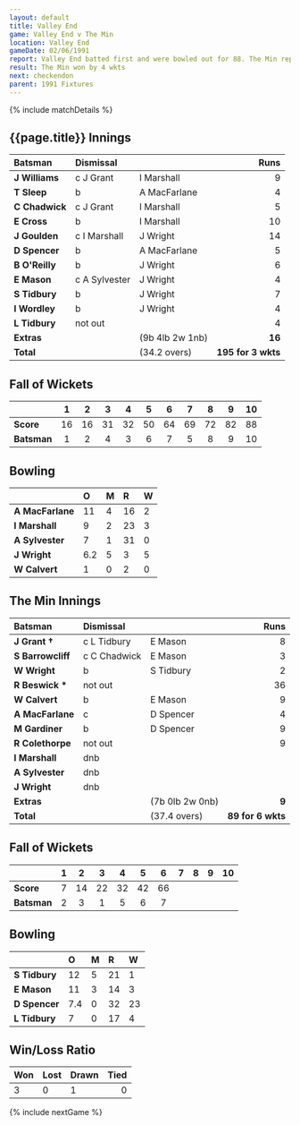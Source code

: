 ```yaml
---
layout: default
title: Valley End
game: Valley End v The Min
location: Valley End
gameDate: 02/06/1991
report: Valley End batted first and were bowled out for 88. The Min replied with 89 for 6 wkts
result: The Min won by 4 wkts
next: checkendon
parent: 1991 Fixtures
---
```


{% include matchDetails %}

## {{page.title}} Innings

| Batsman | Dismissal |  | Runs |
|:---|:---|---|---:|
| **J Williams** | c J Grant | I Marshall | 9 |
| **T Sleep** | b | A MacFarlane | 4 |
| **C Chadwick** | c J Grant | I Marshall | 5 |
| **E Cross** | b | I Marshall | 10 |
| **J Goulden** | c I Marshall | J Wright | 14 |
| **D Spencer** | b | A MacFarlane | 5 |
| **B O'Reilly** | b | J Wright | 6 |
| **E Mason** | c A Sylvester | J Wright | 4 |
| **S Tidbury** | b | J Wright | 7 |
| **I Wordley** | b | J Wright | 4 |
| **L Tidbury** | not out |  | 4 |
| **Extras** | | (9b 4lb 2w 1nb) | **16** |
| **Total** | | (34.2 overs) | **195 for 3 wkts** |

## Fall of Wickets

| | 1 | 2 | 3 | 4 | 5 | 6 | 7 | 8 | 9 | 10 |
|---|:---:|:---:|:---:|:---:|:---:|:---:|:---:|:---:|:---:|:---:|
| **Score** | 16 | 16 | 31 | 32 | 50 | 64 | 69 | 72 | 82 | 88 |
| **Batsman** | 1 | 2 | 4 | 3 | 6 | 7 | 5 | 8 | 9 | 10 |

## Bowling

| | O | M | R | W |
|---|:---|:---|:---|:---|
| **A MacFarlane** | 11 | 4 | 16 | 2 |
| **I Marshall** | 9 | 2 | 23 | 3 |
| **A Sylvester** | 7 | 1 | 31 | 0 |
| **J Wright** | 6.2 | 5 | 3 | 5 |
| **W Calvert** | 1 | 0 | 2 | 0 |

## The Min Innings

| Batsman | Dismissal |  | Runs |
|:---|:---|---|---:|
| **J Grant &#8224;** | c L Tidbury | E Mason | 8 |
| **S Barrowcliff** | c C Chadwick | E Mason | 3 |
| **W Wright** | b | S Tidbury | 2 |
| **R Beswick &#42;** | not out |  | 36 |
| **W Calvert** | b | E Mason | 9 |
| **A MacFarlane** | c | D Spencer | 4 |
| **M Gardiner** | b | D Spencer | 9 |
| **R Colethorpe** | not out |  | 9 |
| **I Marshall** | dnb |  |  |
| **A Sylvester** | dnb |  |  |
| **J Wright** | dnb |  |  |
| **Extras** | | (7b 0lb 2w 0nb) | **9** |
| **Total** | | (37.4 overs) | **89 for 6 wkts** |

## Fall of Wickets

| | 1 | 2 | 3 | 4 | 5 | 6 | 7 | 8 | 9 | 10 |
|---|:---:|:---:|:---:|:---:|:---:|:---:|:---:|:---:|:---:|:---:|
| **Score** | 7 | 14 | 22 | 32 | 42 | 66 |  |  |  |  |
| **Batsman** | 2 | 3 | 1 | 5 | 6 | 7 |  |  |  |  |

## Bowling

| | O | M | R | W |
|---|:---|:---|:---|:---|
| **S Tidbury** | 12 | 5 | 21 | 1 |
| **E Mason** | 11 | 3 | 14 | 3 |
| **D Spencer** | 7.4 | 0 | 32 | 23 |
| **L Tidbury** | 7 | 0 | 17 | 4 |

## Win/Loss Ratio

| Won | Lost | Drawn | Tied |
|:---|:---|:---|---:|
| 3 | 0 | 1 | 0 |

{% include nextGame %}